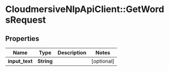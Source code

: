# CloudmersiveNlpApiClient::GetWordsRequest

## Properties
Name | Type | Description | Notes
------------ | ------------- | ------------- | -------------
**input_text** | **String** |  | [optional] 


